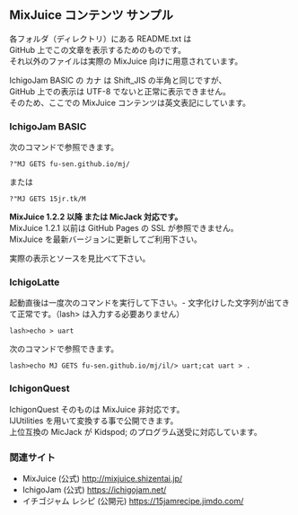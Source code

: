 ## MixJuice コンテンツ サンプル

各フォルダ（ディレクトリ）にある README.txt は\
GitHub 上でこの文章を表示するためのものです。\
それ以外のファイルは実際の MixJuice 向けに用意されています。

IchigoJam BASIC の カナ は Shift_JIS の半角と同じですが、\
GitHub 上での表示は UTF-8 でないと正常に表示できません。\
そのため、ここでの MixJuice コンテンツは英文表記にしています。

### IchigoJam BASIC

次のコマンドで参照できます。

```
?"MJ GETS fu-sen.github.io/mj/
```

または

```
?"MJ GETS 15jr.tk/M
```

**MixJuice 1.2.2 以降 または MicJack 対応です。** \
MixJuice 1.2.1 以前は GitHub Pages の SSL が参照できません。\
MixJuice を最新バージョンに更新してご利用下さい。

実際の表示とソースを見比べて下さい。

### IchigoLatte

起動直後は一度次のコマンドを実行して下さい。-
文字化けした文字列が出てきて正常です。（lash> は入力する必要ありません）

```
lash>echo > uart
```

次のコマンドで参照できます。

```
lash>echo MJ GETS fu-sen.github.io/mj/il/> uart;cat uart > .
```

### IchigonQuest

IchigonQuest そのものは MixJuice 非対応です。\
IJUtilities を用いて変換する事で公開できます。\
上位互換の MicJack が Kidspod; のプログラム送受に対応しています。

### 関連サイト

* MixJuice (公式) http://mixjuice.shizentai.jp/
* IchigoJam (公式) https://ichigojam.net/
* イチゴジャム レシピ (公開元) https://15jamrecipe.jimdo.com/

